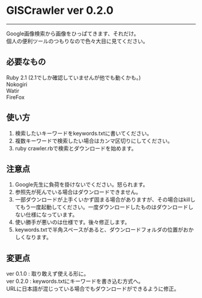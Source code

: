 GISCrawler ver 0.2.0
==========
----------
Google画像検索から画像をひっぱてきます、それだけ。  
個人の便利ツールのつもりなので色々大目に見てください。  

必要なもの
----------
Ruby 2.1 (2.1でしか確認していませんが他でも動くかも。)  
Nokogiri  
Watir  
FireFox  

使い方
----------
1. 検索したいキーワードをkeywords.txtに書いてください。
2. 複数キーワードで検索したい場合はカンマ区切りにしてください。
3. ruby crawler.rbで検索とダウンロードを始めます。


注意点
----------
1. Google先生に負荷を掛けないでください。怒られます。
2. 参照先が死んでいる場合はダウンロードできません。
3. 一部ダウンロードが上手くいかず固まる場合がありますが、その場合はkillしてもう一度起動してください。一度ダウンロードしたものはダウンロードしない仕様になっています。  
4. 使い勝手が悪いのは仕様です。後々修正します。
5. keywords.txtで半角スペースがあると、ダウンロードフォルダの位置がおかしくなります。

変更点
----------
ver 0.1.0 : 取り敢えず使える形に。  
ver 0.2.0 : keywords.txtにキーワードを書き込む方式へ。  
            URLに日本語が混じっている場合でもダウンロードができるように修正。  